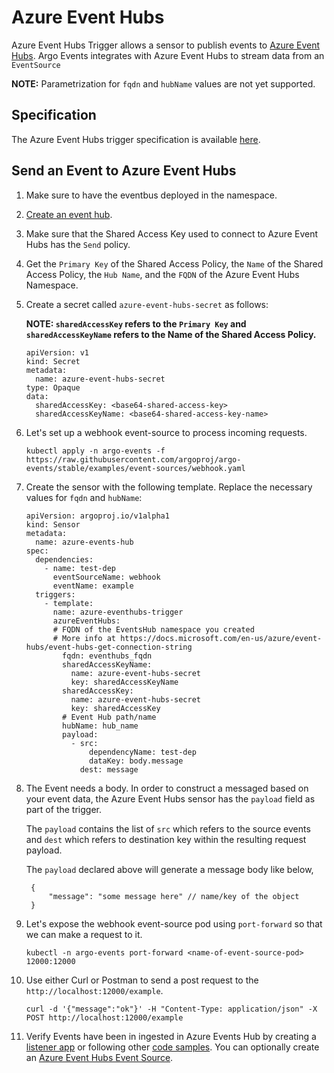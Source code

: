# Azure Event Hubs

Azure Event Hubs Trigger allows a sensor to publish events to [Azure Event Hubs](https://docs.microsoft.com/en-us/azure/event-hubs/event-hubs-about). Argo Events integrates with Azure Event Hubs to stream data from an `EventSource`

**NOTE:** Parametrization for `fqdn` and `hubName` values are not yet supported.

## Specification

The Azure Event Hubs trigger specification is available [here](../../APIs.md#argoproj.io/v1alpha1.AzureEventHubsTrigger).

## Send an Event to Azure Event Hubs

1.  Make sure to have the eventbus deployed in the namespace.

1.  [Create an event hub](https://docs.microsoft.com/en-us/azure/event-hubs/event-hubs-create).

1.  Make sure that the Shared Access Key used to connect to Azure Event Hubs has the `Send` policy.

1.  Get the `Primary Key` of the Shared Access Policy, the `Name` of the Shared Access Policy, the `Hub Name`, and the `FQDN` of the Azure Event Hubs Namespace.

1.  Create a secret called `azure-event-hubs-secret` as follows:

    **NOTE: `sharedAccessKey` refers to the `Primary Key` and `sharedAccessKeyName` refers to the Name of the Shared Access Policy.**

        apiVersion: v1
        kind: Secret
        metadata:
          name: azure-event-hubs-secret
        type: Opaque
        data:
          sharedAccessKey: <base64-shared-access-key>
          sharedAccessKeyName: <base64-shared-access-key-name>

1.  Let's set up a webhook event-source to process incoming requests.

        kubectl apply -n argo-events -f https://raw.githubusercontent.com/argoproj/argo-events/stable/examples/event-sources/webhook.yaml

1.  Create the sensor with the following template. Replace the necessary values for `fqdn` and `hubName`:

        apiVersion: argoproj.io/v1alpha1
        kind: Sensor
        metadata:
          name: azure-events-hub
        spec:
          dependencies:
            - name: test-dep
              eventSourceName: webhook
              eventName: example
          triggers:
            - template:
              name: azure-eventhubs-trigger
              azureEventHubs:
              # FQDN of the EventsHub namespace you created
              # More info at https://docs.microsoft.com/en-us/azure/event-hubs/event-hubs-get-connection-string
                fqdn: eventhubs_fqdn
                sharedAccessKeyName:
                  name: azure-event-hubs-secret
                  key: sharedAccessKeyName
                sharedAccessKey:
                  name: azure-event-hubs-secret
                  key: sharedAccessKey
                # Event Hub path/name
                hubName: hub_name
                payload:
                  - src:
                      dependencyName: test-dep
                      dataKey: body.message
                    dest: message

1.  The Event needs a body. In order to construct a messaged based on your event data, the Azure Event Hubs sensor has the `payload` field as part of the trigger.

    The `payload` contains the list of `src` which refers to the source events and `dest` which refers to destination key within the resulting request payload.

    The `payload` declared above will generate a message body like below,

         {
             "message": "some message here" // name/key of the object
         }

1.  Let's expose the webhook event-source pod using `port-forward` so that we can make a request to it.

        kubectl -n argo-events port-forward <name-of-event-source-pod> 12000:12000

1.  Use either Curl or Postman to send a post request to the `http://localhost:12000/example`.

        curl -d '{"message":"ok"}' -H "Content-Type: application/json" -X POST http://localhost:12000/example

1.  Verify Events have been in ingested in Azure Events Hub by creating a [listener app](https://docs.microsoft.com/en-us/azure/event-hubs/event-hubs-go-get-started-send#receive-events) or following other [code samples](https://docs.microsoft.com/en-us/azure/event-hubs/event-hubs-samples). You can optionally create an [Azure Event Hubs Event Source](https://raw.githubusercontent.com/argoproj/argo-events/stable/examples/event-sources/azure-event-hubs-sensor.yaml).
